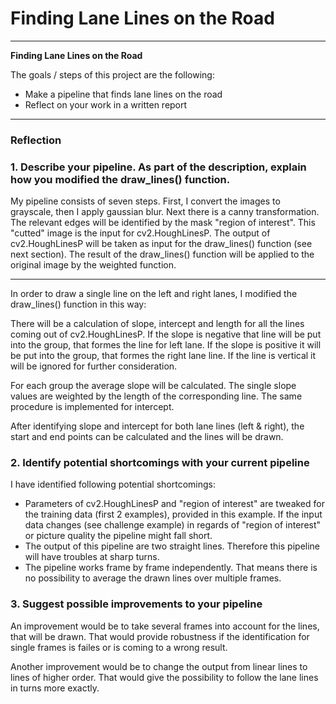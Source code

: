 # **Finding Lane Lines on the Road** 

---

**Finding Lane Lines on the Road**

The goals / steps of this project are the following:
* Make a pipeline that finds lane lines on the road
* Reflect on your work in a written report


[//]: # (Image References)

[image1]: ./test_images_output/test-solidYellowLeft.jpg.png "Test image"

---

### Reflection

### 1. Describe your pipeline. As part of the description, explain how you modified the draw_lines() function.

My pipeline consists of seven steps. First, I convert the images to grayscale, then I apply gaussian blur. Next there is a canny transformation. The relevant edges will be identified by the mask "region of interest". This "cutted" image is the input for cv2.HoughLinesP. The output of cv2.HoughLinesP will be taken as input for the draw_lines() function (see next section). The result of the draw_lines() function will be applied to the original image by the weighted function.

---

In order to draw a single line on the left and right lanes, I modified the draw_lines() function in this way:

There will be a calculation of slope, intercept and length for all the lines coming out of cv2.HoughLinesP. If the slope is negative that line will be put into the group, that formes the line for left lane. If the slope is positive it will be put into the group, that formes the right lane line. If the line is vertical it will be ignored for further consideration.

For each group the average slope will be calculated. The single slope values are weighted by the length of the corresponding line. The same procedure is implemented for intercept.

After identifying slope and intercept for both lane lines (left & right), the start and end points can be calculated and the lines will be drawn.

### 2. Identify potential shortcomings with your current pipeline

I have identified following potential shortcomings:

- Parameters of cv2.HoughLinesP and "region of interest" are tweaked for the training data (first 2 examples), provided in this example. If the input data changes (see challenge example) in regards of "region of interest" or picture quality the pipeline might fall short.
- The output of this pipeline are two straight lines. Therefore this pipeline will have troubles at sharp turns.
- The pipeline works frame by frame independently. That means there is no possibility to average the drawn lines over multiple frames.

### 3. Suggest possible improvements to your pipeline

An improvement would be to take several frames into account for the lines, that will be drawn. That would provide robustness if the identification for single frames is failes or is coming to a wrong result.

Another improvement would be to change the output from linear lines to lines of higher order. That would give the possibility to follow the lane lines in turns more exactly.
